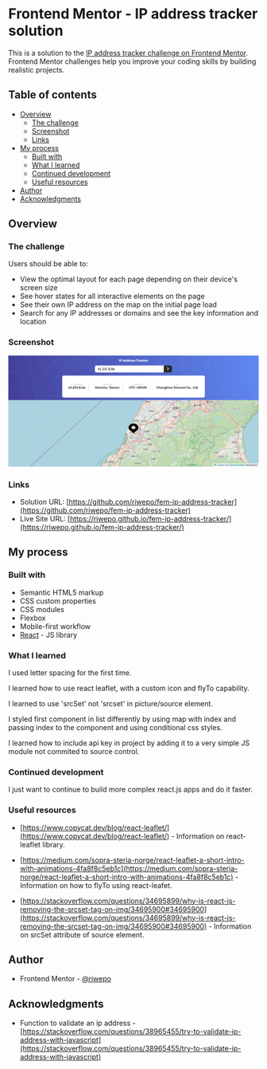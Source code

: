 # Frontend Mentor - IP address tracker solution

This is a solution to the [IP address tracker challenge on Frontend Mentor](https://www.frontendmentor.io/challenges/ip-address-tracker-I8-0yYAH0). Frontend Mentor challenges help you improve your coding skills by building realistic projects.

## Table of contents

- [Overview](#overview)
  - [The challenge](#the-challenge)
  - [Screenshot](#screenshot)
  - [Links](#links)
- [My process](#my-process)
  - [Built with](#built-with)
  - [What I learned](#what-i-learned)
  - [Continued development](#continued-development)
  - [Useful resources](#useful-resources)
- [Author](#author)
- [Acknowledgments](#acknowledgments)

## Overview

### The challenge

Users should be able to:

- View the optimal layout for each page depending on their device's screen size
- See hover states for all interactive elements on the page
- See their own IP address on the map on the initial page load
- Search for any IP addresses or domains and see the key information and location

### Screenshot

![](./screenshot/screenshot.png?raw=true)

### Links

- Solution URL: [https://github.com/riwepo/fem-ip-address-tracker](https://github.com/riwepo/fem-ip-address-tracker)
- Live Site URL: [https://riwepo.github.io/fem-ip-address-tracker/](https://riwepo.github.io/fem-ip-address-tracker/)

## My process

### Built with

- Semantic HTML5 markup
- CSS custom properties
- CSS modules
- Flexbox
- Mobile-first workflow
- [React](https://reactjs.org/) - JS library

### What I learned

I used letter spacing for the first time.

I learned how to use react leaflet, with a custom icon and flyTo capability.

I learned to use 'srcSet' not 'srcset' in picture/source element.

I styled first component in list differently by using map with index and passing index to the component and using conditional css styles.

I learned how to include api key in project by adding it to a very simple JS module not commited to source control.

### Continued development

I just want to continue to build more complex react.js apps and do it faster.

### Useful resources

- [https://www.copycat.dev/blog/react-leaflet/](https://www.copycat.dev/blog/react-leaflet/) - Information on react-leaflet library.

- [https://medium.com/sopra-steria-norge/react-leaflet-a-short-intro-with-animations-4fa8f8c5eb1c](https://medium.com/sopra-steria-norge/react-leaflet-a-short-intro-with-animations-4fa8f8c5eb1c) - Information on how to flyTo using react-leafet.

- [https://stackoverflow.com/questions/34695899/why-is-react-js-removing-the-srcset-tag-on-img/34695900#34695900](https://stackoverflow.com/questions/34695899/why-is-react-js-removing-the-srcset-tag-on-img/34695900#34695900) - Information on srcSet attribute of source element.

## Author

- Frontend Mentor - [@riwepo](https://www.frontendmentor.io/profile/riwepo)

## Acknowledgments

- Function to validate an ip address - [https://stackoverflow.com/questions/38965455/try-to-validate-ip-address-with-javascript](https://stackoverflow.com/questions/38965455/try-to-validate-ip-address-with-javascript)
